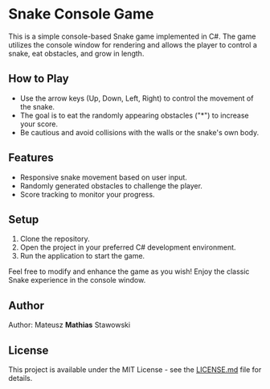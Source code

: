 ﻿# Snake Console Game

This is a simple console-based Snake game implemented in C#. The game utilizes the console window for rendering and allows the player to control a snake, eat obstacles, and grow in length.

## How to Play

- Use the arrow keys (Up, Down, Left, Right) to control the movement of the snake.
- The goal is to eat the randomly appearing obstacles ("*") to increase your score.
- Be cautious and avoid collisions with the walls or the snake's own body.

## Features

- Responsive snake movement based on user input.
- Randomly generated obstacles to challenge the player.
- Score tracking to monitor your progress.

## Setup

1. Clone the repository.
2. Open the project in your preferred C# development environment.
3. Run the application to start the game.

Feel free to modify and enhance the game as you wish! Enjoy the classic Snake experience in the console window.

## Author

Author: Mateusz **Mathias** Stawowski


## License

This project is available under the MIT License - see the [LICENSE.md](LICENSE.md) file for details.